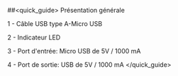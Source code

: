 ##<quick_guide> Présentation générale

1 - Câble USB type A-Micro USB

2 - Indicateur LED

3 - Port d'entrée: Micro USB de 5V / 1000 mA

4 - Port de sortie: USB de 5V / 1000 mA
</quick_guide>
